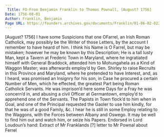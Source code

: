 ```yaml
---
 Title: FO-From Benjamin Franklin to Thomas Pownall, [August? 1756]
Date: 1756-08-01
Author: Franklin, Benjamin
Page URL: https://founders.archives.gov/documents/Franklin/01-06-02-0227
---
```


[August? 1756]
I have some Suspicions that one OFarrel, an Irish Roman Catholick, may possibly be the Writer of those Letters, by the account I remember to have heard of him. I think his Name is O Farrel, but may be mistaken; however he may be known by this Description; He is a tall lusty Man, kept a Tavern at Frederic Town in Maryland, where he ingratiated himself with General Braddock, attended him to Mohungahela as a Kind of Waggon Master; was afterwards employ’d by Gen. Shirley to raise Recruits in this Province and Maryland, where he pretended to have Interest, and, as I heard, was promised an Insignry for his son, in Case he procured a certain Number of Men, which he effected, the greatest Part being Roman Catholick Servants. He was imprison’d here some Days for a Fray he was concern’d in, and abusing a civil Officer at Germantown, employ’d to apprehend one of the Servants. The Papists in Town flock’d to him when in Goal, and one of the Principal requested the Gaoler to use him kindly, for that he was of a good Family, &c. I hear he is still in some Employ relating to the Waggons, with the Forces between Albany and Oswego. It may be well to find him out and watch him, or seize his Papers.
 Endorsed in Lord Loudoun’s hand: Extract of Mr Franklands [?] letter to Mr Pownal about Ferrel
